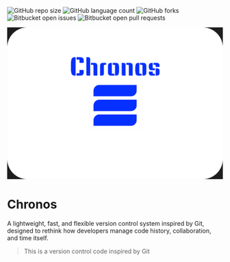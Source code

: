 ![GitHub repo size](https://img.shields.io/github/repo-size/Miguell-J/Chronos?style=for-the-badge)
![GitHub language count](https://img.shields.io/github/languages/count/Miguell-J/Chronos?style=for-the-badge)
![GitHub forks](https://img.shields.io/github/forks/Miguell-J/Chronos?style=for-the-badge)
![Bitbucket open issues](https://img.shields.io/bitbucket/issues/Miguell-J/Chronos?style=for-the-badge)
![Bitbucket open pull requests](https://img.shields.io/bitbucket/pr-raw/Miguell-J/Chronos?style=for-the-badge)

![](/ch.png)

# Chronos
A lightweight, fast, and flexible version control system inspired by Git, designed to rethink how developers manage code history, collaboration, and time itself.

> This is a version control code inspired by Git
